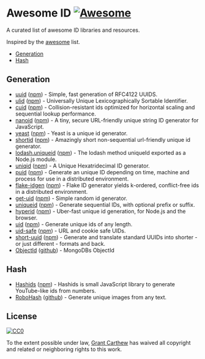 # Awesome ID [![Awesome](https://cdn.rawgit.com/sindresorhus/awesome/d7305f38d29fed78fa85652e3a63e154dd8e8829/media/badge.svg)](https://github.com/sindresorhus/awesome)
A curated list of awesome ID libraries and resources.

Inspired by the [awesome](https://github.com/sindresorhus/awesome) list.

* [Generation](#generation)
* [Hash](#hash)

## Generation

* [uuid](https://github.com/kelektiv/node-uuid) ([npm](https://www.npmjs.com/package/uuid)) - Simple, fast generation of RFC4122 UUIDS.
* [ulid](https://github.com/ulid) ([npm](https://www.npmjs.com/package/ulid)) - Universally Unique Lexicographically Sortable Identifier.
* [cuid](https://github.com/ericelliott/cuid) ([npm](https://www.npmjs.com/package/cuid)) - Collision-resistant ids optimized for horizontal scaling and sequential lookup performance.
* [nanoid](https://github.com/ai/nanoid) ([npm](https://www.npmjs.com/package/nanoid)) - A tiny, secure URL-friendly unique string ID generator for JavaScript.
* [yeast](https://github.com/unshiftio/yeast) ([npm](https://www.npmjs.com/package/yeast)) - Yeast is a unique id generator.
* [shortid](https://github.com/dylang/shortid) ([npm](https://www.npmjs.com/package/shortid)) - Amazingly short non-sequential url-friendly unique id generator.
* [lodash.uniqueid](https://github.com/lodash/lodash) ([npm](https://www.npmjs.com/package/lodash.uniqueid)) - The lodash method uniqueId exported as a Node.js module.
* [uniqid](https://github.com/adamhalasz/uniqid) ([npm](https://www.npmjs.com/package/uniqid)) - A Unique Hexatridecimal ID generator.
* [puid](https://github.com/pid/puid) ([npm](https://www.npmjs.com/package/puid)) - Generate an unique ID depending on time, machine and process for use in a distributed environment.
* [flake-idgen](https://github.com/T-PWK/flake-idgen) ([npm](https://www.npmjs.com/package/flake-idgen)) - Flake ID generator yields k-ordered, conflict-free ids in a distributed environment.
* [get-uid](https://github.com/dfcreative/get-uid) ([npm](https://www.npmjs.com/package/get-uid)) - Simple random id generator.
* [uniqueid](https://github.com/jonschlinkert/uniqueid) ([npm](https://www.npmjs.com/package/uniqueid)) - Generate sequential IDs, with optional prefix or suffix.
* [hyperid](https://github.com/mcollina/hyperid) ([npm](https://www.npmjs.com/package/hyperid)) - Uber-fast unique id generation, for Node.js and the browser.
* [uid](https://github.com/MatthewMueller/uid) ([npm](https://www.npmjs.com/package/uid)) - Generate unique ids of any length.
* [uid-safe](https://github.com/crypto-utils/uid-safe) ([npm](https://www.npmjs.com/package/uid-safe)) - URL and cookie safe UIDs.
* [short-uuid](https://github.com/oculus42/short-uuid) ([npm](https://www.npmjs.com/package/short-uuid)) - Generate and translate standard UUIDs into shorter - or just different - formats and back.
* [ObjectId](https://docs.mongodb.com/manual/reference/method/ObjectId/) ([github](https://github.com/mongodb/js-bson/blob/1.0-branch/lib/bson/objectid.js)) - MongoDBs ObjectId

## Hash

* [Hashids](https://github.com/ivanakimov/hashids.js) ([npm](https://www.npmjs.com/package/hashids)) - Hashids is small JavaScript library to generate YouTube-like ids from numbers.
* [RoboHash](https://robohash.org/) ([github](https://github.com/e1ven/Robohash)) - Generate unique images from any text.

## License

[![CC0](http://mirrors.creativecommons.org/presskit/buttons/88x31/svg/cc-zero.svg)](https://creativecommons.org/publicdomain/zero/1.0/)

To the extent possible under law, [Grant Carthew](https://github.com/grantcarthew) has waived all copyright and related or neighboring rights to this work.
